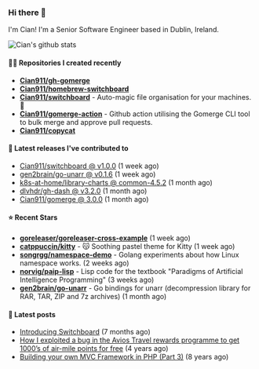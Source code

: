 ### Hi there 👋

I'm Cian! I'm a Senior Software Engineer based in Dublin, Ireland.

![Cian's github stats](https://github-readme-stats.vercel.app/api?username=CIan911&theme=dracula&show_icons=true)

#### 👨‍💻 Repositories I created recently
- **[Cian911/gh-gomerge](https://github.com/Cian911/gh-gomerge)**
- **[Cian911/homebrew-switchboard](https://github.com/Cian911/homebrew-switchboard)**
- **[Cian911/switchboard](https://github.com/Cian911/switchboard)** - Auto-magic file organisation for your machines. :open_file_folder:
- **[Cian911/gomerge-action](https://github.com/Cian911/gomerge-action)** - Github action utilising the Gomerge CLI tool to bulk merge and approve pull requests. 
- **[Cian911/copycat](https://github.com/Cian911/copycat)**

#### 🚀 Latest releases I've contributed to


- [Cian911/switchboard @ v1.0.0](https://github.com/Cian911/switchboard/releases/tag/v1.0.0) (1 week ago)
- [gen2brain/go-unarr @ v0.1.6](https://github.com/gen2brain/go-unarr/releases/tag/v0.1.6) (1 week ago)
- [k8s-at-home/library-charts @ common-4.5.2](https://github.com/k8s-at-home/library-charts/releases/tag/common-4.5.2) (1 month ago)
- [dlvhdr/gh-dash @ v3.2.0](https://github.com/dlvhdr/gh-dash/releases/tag/v3.2.0) (1 month ago)
- [Cian911/gomerge @ 3.0.0](https://github.com/Cian911/gomerge/releases/tag/3.0.0) (1 month ago)

#### ⭐ Recent Stars


- **[goreleaser/goreleaser-cross-example](https://github.com/goreleaser/goreleaser-cross-example)** (1 week ago)
- **[catppuccin/kitty](https://github.com/catppuccin/kitty)** - 😽 Soothing pastel theme for Kitty (1 week ago)
- **[songrgg/namespace-demo](https://github.com/songrgg/namespace-demo)** - Golang experiments about how Linux namespace works. (2 weeks ago)
- **[norvig/paip-lisp](https://github.com/norvig/paip-lisp)** - Lisp code for the textbook &#34;Paradigms of Artificial Intelligence Programming&#34; (3 weeks ago)
- **[gen2brain/go-unarr](https://github.com/gen2brain/go-unarr)** - Go bindings for unarr (decompression library for RAR, TAR, ZIP and 7z archives) (1 month ago)

#### 📄 Latest posts
- [Introducing Switchboard](https://ciangallagher.me/2022/01/28/Introducing-switchboard/) (7 months ago)
- [How I exploited a bug in the Avios Travel rewards programme to get 1000’s of air-mile points for free](https://ciangallagher.me/2018/04/21/How-i-exploited-a-bug-in-the-avios-travel-rewards-system/) (4 years ago)
- [Building your own MVC Framework in PHP (Part 3)](https://ciangallagher.me/2013/11/03/Building-your-own-mvc-framework-in-php-part-3/) (8 years ago)
